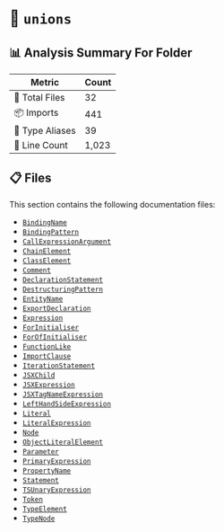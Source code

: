 # 📁 `unions`

## 📊 Analysis Summary For Folder

| Metric | Count |
|--------|-------|
| 📁 Total Files | 32 |
| 📦 Imports | 441 |
| 📑 Type Aliases | 39 |
| 🔢 Line Count | 1,023 |


## 📋 Files

This section contains the following documentation files:

- [`BindingName`](./BindingName.md)
- [`BindingPattern`](./BindingPattern.md)
- [`CallExpressionArgument`](./CallExpressionArgument.md)
- [`ChainElement`](./ChainElement.md)
- [`ClassElement`](./ClassElement.md)
- [`Comment`](./Comment.md)
- [`DeclarationStatement`](./DeclarationStatement.md)
- [`DestructuringPattern`](./DestructuringPattern.md)
- [`EntityName`](./EntityName.md)
- [`ExportDeclaration`](./ExportDeclaration.md)
- [`Expression`](./Expression.md)
- [`ForInitialiser`](./ForInitialiser.md)
- [`ForOfInitialiser`](./ForOfInitialiser.md)
- [`FunctionLike`](./FunctionLike.md)
- [`ImportClause`](./ImportClause.md)
- [`IterationStatement`](./IterationStatement.md)
- [`JSXChild`](./JSXChild.md)
- [`JSXExpression`](./JSXExpression.md)
- [`JSXTagNameExpression`](./JSXTagNameExpression.md)
- [`LeftHandSideExpression`](./LeftHandSideExpression.md)
- [`Literal`](./Literal.md)
- [`LiteralExpression`](./LiteralExpression.md)
- [`Node`](./Node.md)
- [`ObjectLiteralElement`](./ObjectLiteralElement.md)
- [`Parameter`](./Parameter.md)
- [`PrimaryExpression`](./PrimaryExpression.md)
- [`PropertyName`](./PropertyName.md)
- [`Statement`](./Statement.md)
- [`TSUnaryExpression`](./TSUnaryExpression.md)
- [`Token`](./Token.md)
- [`TypeElement`](./TypeElement.md)
- [`TypeNode`](./TypeNode.md)